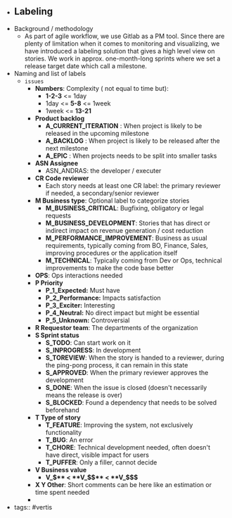 - ## Labeling
- Background / methodology
	- As part of agile workflow, we use Gitlab as a PM tool.
	  Since there are plenty of limitation when it comes to monitoring and visualizing, we have introduced a labeling solution that gives a high level view on stories.
	  We work in approx. one-month-long sprints where we set a release target date which call a milestone.
- Naming and list of labels
	- `issues`
		- **Numbers**: Complexity ( not equal to time but):
			- **1-2-3** <= 1day
			- 1day <= **5-8** <= 1week
			- 1week <= **13-21**
		- **Product backlog**
			- **A_CURRENT_ITERATION** : When project is likely to be released in the upcoming milestone
			- **A_BACKLOG** : When project is likely to be released after the next milestone
			- **A_EPIC** : When projects needs to be split into smaller tasks
		- **ASN Assignee**
			- ASN_ANDRAS: the developer / executer
		- **CR Code reviewer**
			- Each story needs at least one CR label: the primary reviewer if needed, a secondary/senior reviewer
		- **M Business type**: Optional label to categorize stories
			- **M_BUSINESS_CRITICAL**: Bugfixing, obligatory or legal requests
			- **M_BUSINESS_DEVELOPMENT**: Stories that has direct or indirect impact on revenue generation / cost reduction
			- **M_PERFORMANCE_IMPROVEMENT**: Business as usual requirements, typically coming from BO, Finance, Sales, improving procedures or the application itself
			- **M_TECHNICAL**: Typically coming from Dev or Ops, technical improvements to make the code base better
		- **OPS**: Ops interactions needed
		- **P Priority**
			- **P_1_Expected:** Must have
			- **P_2_Performance:** Impacts satisfaction
			- **P_3_Exciter:** Interesting
			- **P_4_Neutral:** No direct impact but might be essential
			- **P_5_Unknown:** Controversial
		- **R Requestor team**: The departments of the organization
		- **S Sprint status**
			- **S_TODO**: Can start work on it
			- **S_INPROGRESS**: In development
			- **S_TOREVIEW**: When the story is handed to a reviewer, during the ping-pong process, it can remain in this state
			- **S_APPROVED**: When the primary reviewer approves the development
			- **S_DONE**: When the issue is closed (doesn't necessarily means the release is over)
			- **S_BLOCKED**: Found a dependency that needs to be solved beforehand
		- **T Type of story**
			- **T_FEATURE**: Improving the system, not exclusively functionality
			- **T_BUG**: An error
			- **T_CHORE**: Technical development needed, often doesn't have direct, visible impact for users
			- **T_PUFFER**: Only a filler, cannot decide
		- **V Business value**
			- **V_$** < **V_$$** < **V_$$$**
		- **X Y Other**: Short comments can be here like an estimation or time spent needed
		-
- tags:: #vertis